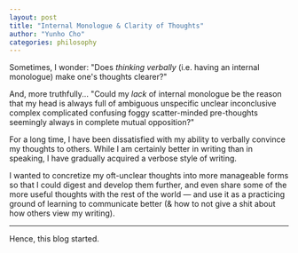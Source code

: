 ```yaml
---
layout: post
title: "Internal Monologue & Clarity of Thoughts"
author: "Yunho Cho"
categories: philosophy
---
```


Sometimes, I wonder: "Does *thinking verbally* (i.e. having an internal monologue) make one's thoughts clearer?"

And, more truthfully... "Could my *lack* of internal monologue be the reason that my head is always full of ambiguous unspecific unclear inconclusive complex complicated confusing foggy scatter-minded pre-thoughts seemingly always in complete mutual opposition?"

For a long time, I have been dissatisfied with my ability to verbally convince my thoughts to others. While I am certainly better in writing than in speaking, I have gradually acquired a verbose style of writing. 

I wanted to concretize my oft-unclear thoughts into more manageable forms so that I could digest and develop them further, and even share some of the more useful thoughts with the rest of the world — and use it as a practicing ground of learning to communicate better (& how to not give a shit about how others view my writing).

---

Hence, this blog started. 
